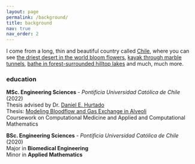 ```yaml
---
layout: page
permalink: /background/
title: background
nav: true
nav_order: 2
---
```


I come from a long, thin and beautiful country called [Chile](https://en.wikipedia.org/wiki/Chile), where you can see [the driest desert in the world bloom flowers](https://www.nationalgeographic.com/science/article/chile-atacama-desert-wildflower-super-bloom-video-spd#:~:text=One%20of%20the%20driest%20regions,desierto%20florido%20(flowering%20desert).), [kayak through marble tunnels](https://es.wikipedia.org/wiki/Capilla_de_M%C3%A1rmol), [bathe in forest-surrounded hilltop lakes](https://en.wikipedia.org/wiki/Huerquehue_National_Park) and much, much more.

### education

**MSc. Engineering Sciences** - _Pontificia Universidad Católica de Chile_ (2022)  
Thesis advised by Dr. [Daniel E. Hurtado](https://www.researchgate.net/profile/Daniel-Hurtado-4)  
Thesis: [Modeling Bloodflow and Gas Exchange in Alveoli](https://repositorio.uc.cl/xmlui/bitstream/handle/11534/66192/TESIS_PZurita.pdf)  
Coursework on Computational Medicine and Applied and Computational Mathematics

**BSc. Engineering Sciences** - _Pontificia Universidad Católica de Chile_ (2020)  
Major in **Biomedical Engineering**  
Minor in **Applied Mathematics**
